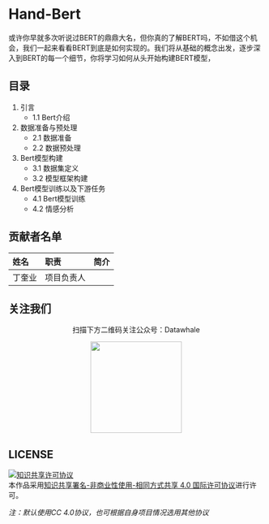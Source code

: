 # Hand-Bert

或许你早就多次听说过BERT的鼎鼎大名，但你真的了解BERT吗，不如借这个机会，我们一起来看看BERT到底是如何实现的。我们将从基础的概念出发，逐步深入到BERT的每一个细节，你将学习如何从头开始构建BERT模型，

## 目录

1. 引言
    - 1.1 Bert介绍
2. 数据准备与预处理
    - 2.1 数据准备
    - 2.2 数据预处理
3. Bert模型构建
    - 3.1 数据集定义
    - 3.2 模型框架构建
4. Bert模型训练以及下游任务
    - 4.1 Bert模型训练
    - 4.2 情感分析



## 贡献者名单

| 姓名 | 职责 | 简介 |
| :----| :---- | :---- |
| 丁奎业 | 项目负责人 |  |



## 关注我们

<div align=center>
<p>扫描下方二维码关注公众号：Datawhale</p>
<img src="https://raw.githubusercontent.com/datawhalechina/pumpkin-book/master/res/qrcode.jpeg" width = "180" height = "180">
</div>

## LICENSE

<a rel="license" href="http://creativecommons.org/licenses/by-nc-sa/4.0/"><img alt="知识共享许可协议" style="border-width:0" src="https://img.shields.io/badge/license-CC%20BY--NC--SA%204.0-lightgrey" /></a><br />本作品采用<a rel="license" href="http://creativecommons.org/licenses/by-nc-sa/4.0/">知识共享署名-非商业性使用-相同方式共享 4.0 国际许可协议</a>进行许可。

*注：默认使用CC 4.0协议，也可根据自身项目情况选用其他协议*
